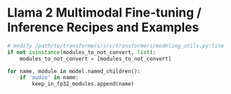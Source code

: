 # Llama 2 Multimodal Fine-tuning / Inference Recipes and Examples

```python
# modify /path/to/transformers/src/transformers/modeling_utils.py:line 3108
if not isinstance(modules_to_not_convert, list):
    modules_to_not_convert = [modules_to_not_convert]

for name, module in model.named_children():
    if 'audio' in name:
        keep_in_fp32_modules.append(name)
```
